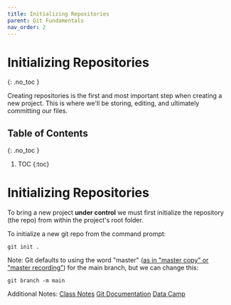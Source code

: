 ```yaml
---
title: Initializing Repositories
parent: Git Fundamentals 
nav_order: 2
---
```

<!-- prettier-ignore-start -->
# Initializing Repositories 
{: .no_toc }

Creating repositories is the first and most important step when creating a new project. This is where we'll be storing, editing, and ultimately committing our files.

## Table of Contents
{: .no_toc }

1. TOC
{:toc}

<!-- prettier-ignore-end -->
# Initializing Repositories
To bring a new project **under control** we must first initialize the repository (the repo) from within the project's root folder.

To initialize a new git repo from the command prompt: 
```
git init .
```

Note: Git defaults to using the word "master" ([as in "master copy" or "master recording"](https://git.github.io/rev_news/2020/07/29/edition-65/)) for the main branch, but we can change this:
```
git branch -m main
```

Additional Notes:
[Class Notes](https://learn.rrc.ca/d2l/le/content/645955/viewContent/10531988/View)
[Git Documentation](https://git-scm.com/book/en/v2/Git-Basics-Getting-a-Git-Repository)
[Data Camp](https://www.datacamp.com/tutorial/git-init)
